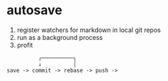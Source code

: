 # autosave

1. register watchers for markdown in local git repos 
2. run as a background process
3. profit

```
          ┌──────────┐
          ↓          │
save -> commit -> rebase -> push ->


```
